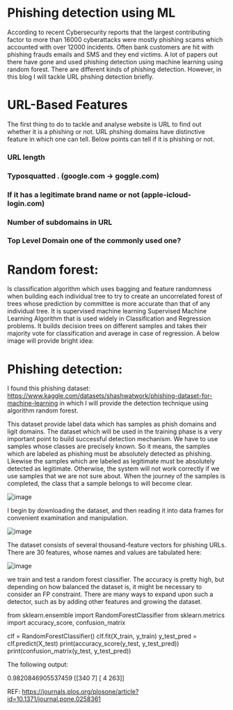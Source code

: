 # Phishing detection using ML


 According to recent Cybersecurity reports that the largest contributing factor to more than 16000 cyberattacks were mostly phishing scams which accounted with over 12000 incidents. Often bank customers are hit with phishing frauds emails and SMS and they end victims. A lot of papers out there have gone and used phishing detection using machine learning using random forest. There are different kinds of phishing detection. However, in this blog I will tackle URL phshing detection briefly. 


# URL-Based Features

The first thing to do to tackle and analyse website is URL to find out whether it is a phishing or not. URL phshing domains have distinctive feature in which one  can tell. Below points can tell if it is phishing or not.


### URL length 

### Typosquatted . (google.com → goggle.com)

### If it has a legitimate brand name or not (apple-icloud-login.com)

### Number of subdomains in URL

### Top Level Domain one of the commonly used one?



# Random forest: 

Is classification algorithm which uses bagging and feature randomness when building each individual tree to try to create an uncorrelated forest of trees whose prediction by committee is more accurate than that of any individual tree. It is supervised machine learning Supervised Machine Learning Algorithm that is used widely in Classification and Regression problems. It builds decision trees on different samples and takes their majority vote for classification and average in case of regression. A below image will provide bright idea: 

 

# Phishing detection: 

I found this phishing dataset: https://www.kaggle.com/datasets/shashwatwork/phishing-dataset-for-machine-learning in which I will provide the detection technique using algorithm random forest.


This dataset provide label data which has samples as phish domains and ligit domains. The dataset which will be used in the training phase is a very important point 
to build successful detection mechanism. We have to use samples whose classes are precisely known. So it means, the samples which are labeled as phishing must be 
absolutely detected as phishing. Likewise the samples which are labeled as legitimate must be absolutely detected as legitimate. Otherwise, the system will not work 
correctly if we use samples that we are not sure about. When the journey of the samples is completed, the class that a sample belongs to will become clear.

![image](https://user-images.githubusercontent.com/54819478/179998951-4bd93461-85d8-4e28-adce-65893000a7ce.png)


I begin by downloading the dataset, and then reading it into data frames for convenient examination and manipulation.
 
![image](https://user-images.githubusercontent.com/54819478/179995991-deafa411-e112-4316-a641-1304574d0caf.png)

The dataset consists of several thousand-feature vectors for phishing URLs. There are 30 features, whose names and values are tabulated here:
 

![image](https://user-images.githubusercontent.com/54819478/179996016-2180ba95-84dd-463e-b8ea-ab95bcceab43.png)


we train and test a random forest classifier. The accuracy is pretty high, but depending on how balanced the dataset is, it might be necessary to consider an FP constraint. There are many ways to expand upon such a detector, such as by adding other features and growing the dataset.



from sklearn.ensemble import RandomForestClassifier
from sklearn.metrics import accuracy_score, confusion_matrix

clf = RandomForestClassifier()
clf.fit(X_train, y_train)
y_test_pred = clf.predict(X_test)
print(accuracy_score(y_test, y_test_pred))
print(confusion_matrix(y_test, y_test_pred))


The following output: 

0.9820846905537459
[[340   7]
 [  4 263]]





REF: https://journals.plos.org/plosone/article?id=10.1371/journal.pone.0258361
